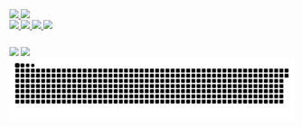 <div>
  <a href='github.com/lucasanacleto1'/>
<img height='180em' src='https://github-readme-stats.vercel.app/api?username=lucasanacleto1&show_icons=true&theme=dark'/>
<img height='180em' src='https://github-readme-stats.vercel.app/api/top-langs/?username=lucasanacleto1&layout=compact' />
</div>

<img height="50rem" src="https://cdn.jsdelivr.net/gh/devicons/devicon/icons/html5/html5-original.svg" />
<img height="50rem" src="https://cdn.jsdelivr.net/gh/devicons/devicon/icons/css3/css3-original.svg" />
<img height="50rem" src="https://cdn.jsdelivr.net/gh/devicons/devicon/icons/javascript/javascript-original.svg" />
<img height="50rem" src="https://cdn.jsdelivr.net/gh/devicons/devicon/icons/react/react-original.svg" />

##

<div>
  <a href='https://www.linkedin.com/in/lucas-anacleto-5187531b9/'><img src="https://img.shields.io/badge/LinkedIn-0077B5?style=for-the-badge&logo=linkedin&logoColor=white"></a>
  <a href='https://www.instagram.com/lucasanacleto1097/'><img src="https://img.shields.io/badge/Instagram-E4405F?style=for-the-badge&logo=instagram&logoColor=white"></a>
</div>

<img src="https://github.com/lucasanacleto1/lucasanacleto1/blob/output/github-contribution-grid-snake.svg"/>
